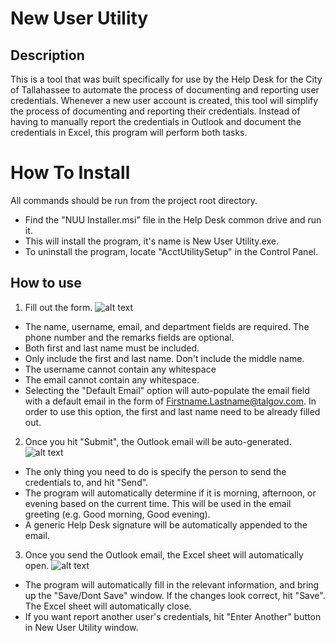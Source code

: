 # New User Utility

## Description
This is a tool that was built specifically for use by the Help Desk for the City of Tallahassee to automate the process of documenting and reporting user credentials. Whenever a new user account is created, this tool will simplify the process of documenting and reporting their credentials. Instead of having to manually report the credentials in Outlook and document the credentials in Excel, this program will perform both tasks.  

# How To Install
All commands should be run from the project root directory.
- Find the "NUU Installer.msi" file in the Help Desk common drive and run it. 
- This will install the program, it's name is New User Utility.exe. 
- To uninstall the program, locate "AcctUtilitySetup" in the Control Panel.  

## How to use
1. Fill out the form. 
![alt text](https://i.imgur.com/knrAcKw.png)
- The name, username, email, and department fields are required. The phone number and the remarks fields are optional. 
- Both first and last name must be included. 
- Only include the first and last name. Don't include the middle name. 
- The username cannot contain any whitespace 
- The email cannot contain any whitespace. 
- Selecting the "Default Email" option will auto-populate the email field with a default email in the form of Firstname.Lastname@talgov.com. In order to use this option, the first and last name need to be already filled out. 
2. Once you hit "Submit", the Outlook email will be auto-generated. 
![alt text](https://i.imgur.com/knrAcKw.png)
- The only thing you need to do is specify the person to send the credentials to, and hit "Send". 
- The program will automatically determine if it is morning, afternoon, or evening based on the current time. This will be used in the email greeting (e.g. Good morning, Good evening). 
- A generic Help Desk signature will be automatically appended to the email.
3. Once you send the Outlook email, the Excel sheet will automatically open.
![alt text](https://i.imgur.com/knrAcKw.png)
- The program will automatically fill in the relevant information, and bring up the "Save/Dont Save" window. If the changes look correct, hit "Save". The Excel sheet will automatically close.
- If you want report another user's credentials, hit "Enter Another" button in New User Utility window.
